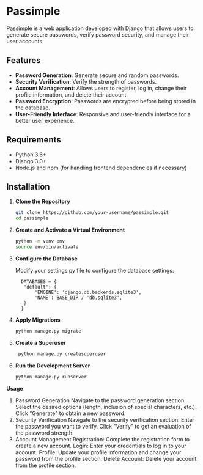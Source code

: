 # Passimple

Passimple is a web application developed with Django that allows users to generate secure passwords, verify password security, and manage their user accounts.

## Features

- **Password Generation**: Generate secure and random passwords.
- **Security Verification**: Verify the strength of passwords.
- **Account Management**: Allows users to register, log in, change their profile information, and delete their account.
- **Password Encryption**: Passwords are encrypted before being stored in the database.
- **User-Friendly Interface**: Responsive and user-friendly interface for a better user experience.

## Requirements

- Python 3.6+
- Django 3.0+
- Node.js and npm (for handling frontend dependencies if necessary)

## Installation

1. **Clone the Repository**

   ```sh
   git clone https://github.com/your-username/passimple.git
   cd passimple

2. **Create and Activate a Virtual Environment**
   ```sh
   python -m venv env
   source env/bin/activate


4. **Configure the Database**

   Modify your settings.py file to configure the database settings:
         
         DATABASES = {
          'default': {
              'ENGINE': 'django.db.backends.sqlite3',
              'NAME': BASE_DIR / 'db.sqlite3',
          }
         }

   
 6. **Apply Migrations**
       ```sh 
      python manage.py migrate


 7. **Create a Superuser**
     ```sh
      python manage.py createsuperuser


 8. **Run the Development Server**
       ```sh
      python manage.py runserver

  **Usage**
  1. Password Generation
        Navigate to the password generation section.
        Select the desired options (length, inclusion of special characters, etc.).
        Click "Generate" to obtain a new password.
  2. Security Verification
        Navigate to the security verification section.
        Enter the password you want to verify.
        Click "Verify" to get an evaluation of the password strength.
  3. Account Management
        Registration: Complete the registration form to create a new account.
        Login: Enter your credentials to log in to your account.
        Profile: Update your profile information and change your password from the profile section.
        Delete Account: Delete your account from the profile section.
